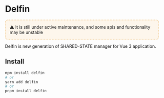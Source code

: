 # Delfin

<p style="background-color:#fdf6ec;padding:1em;border:1px dashed #e6a23c;border-radius:8px">
⚠️ It is still under active maintenance, and some apis and functionality may be unstable
</p>

Delfin is new generation of SHARED-STATE manager for Vue 3 application.

## Install
```bash
npm install delfin
# or
yarn add delfin
# or
pnpm install delfin
```
```
